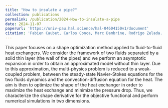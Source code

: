 ```yaml
---
title: "How to insulate a pipe?"
collection: publications
permalink: /publication/2024-How-to-insulate-a-pipe
date: 2024-11-07
paperurl: 'https://univ-pau.hal.science/hal-04604150v1/document'
citation: 'Fabien Caubet, Carlos Conca, Marc Dambrine, Rodrigo Zelada. How to insulate a pipe?. 2024. (hal-04772321). '
---
```


This paper focuses on a shape optimization method applied to fluid-to-fluid heat exchangers. We consider the framework of two fluids separated by a solid thin layer (the wall of the pipes) and we perform an asymptotic expansion in order to obtain an approximated model without thin layer. Due to this approximation, the multi-physics
problem is reduced to a weak-coupled problem, between the steady-state Navier-Stokes equations for the two fluids dynamics and the convection-diffusion equation for the heat.
The aim is then to optimize the shape of the heat exchanger in order to maximize the heat exchange and minimize the pressure drop. Thus, we characterize the shape derivative for the objective functional and perform numerical simulations in two dimensions.